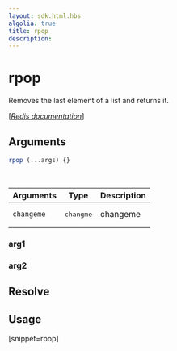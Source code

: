 ```yaml
---
layout: sdk.html.hbs
algolia: true
title: rpop
description:
---
```


# rpop


Removes the last element of a list and returns it.

[[_Redis documentation_]](https://redis.io/commands/rpop)

## Arguments

```js
rpop (...args) {}

```

<br/>

| Arguments    | Type    | Description |
|--------------|---------|-------------|
| ``changeme`` | <pre>changme</pre> | changeme    |

### arg1

### arg2

## Resolve

## Usage

[snippet=rpop]
